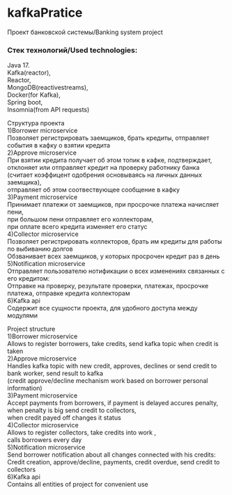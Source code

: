# kafkaPratice
Проект банковской системы/Banking system project

### Стек технологий/Used technologies:<br />
Java 17.<br />
Kafka(reactor),<br />
Reactor,<br />
MongoDB(reactivestreams),<br />
Docker(for Kafka),<br />
Spring boot,<br />
Insomnia(from API requests)<br />


Структура проекта<br />
1)Borrower microservice<br />
Позволяет регистрировать заемщиков, брать кредиты, отправляет события в кафку о взятии кредита<br />
2)Approve microservice<br />
При взятии кредита получает об этом топик в кафке, подтверждает, отклоняет или отправляет кредит на проверку работнику банка<br />
(считает коэффицент одобрения основываясь на личных данных заемщика),<br />
отправляет об этом соотвествующее сообщение в кафку<br />
3)Payment microservice<br />
Принимает платежи от заемщиков, при просрочке платежа начисляет пени,<br />
при большом пени отправляет его коллекторам,<br />
при оплате всего кредита изменяет его статус<br />
4)Collector microservice<br />
Позволяет регистрировать коллекторов, брать им кредиты для работы по выбиванию долгов<br />
Обзванивает всех заемщиков, у которых просрочен кредит раз в день<br />
5)Notification microservice<br />
Отправляет пользователю нотификации о всех изменениях связанных с его кредитом:<br />
Отправке на проверку, результате проверки, платежах, просрочке платежа, отправке кредита коллекторам<br />
6)Kafka api<br />
Содержит все сущности проекта, для удобного доступа между модулями<br />

Project structure<br />
1)Borrower microservice<br />
Allows to register borrowers, take credits, send kafka topic when credit is taken<br />
2)Approve microservice<br />
Handles kafka topic with new credit, approves, declines or send credit to bank worker, send result to kafka<br />
(credit approve/decline mechanism work based on borrower personal information)<br />
3)Payment microservice<br />
Accept payments from borrowers, if payment is delayed accures penalty,<br />
when penalty is big send credit to collectors,<br />
when credit payed off changes it status<br />
4)Collector microservice<br />
Allows to register collectors, take credits into work ,<br />
calls borrowers every day<br />
5)Notification microservice<br />
Send borrower notification about all changes connected with his credits:<br />
Credit creation, approve/decline, payments, credit overdue, send credit to collectors<br />
6)Kafka api<br />
Contains all entities of project for convenient use<br />
